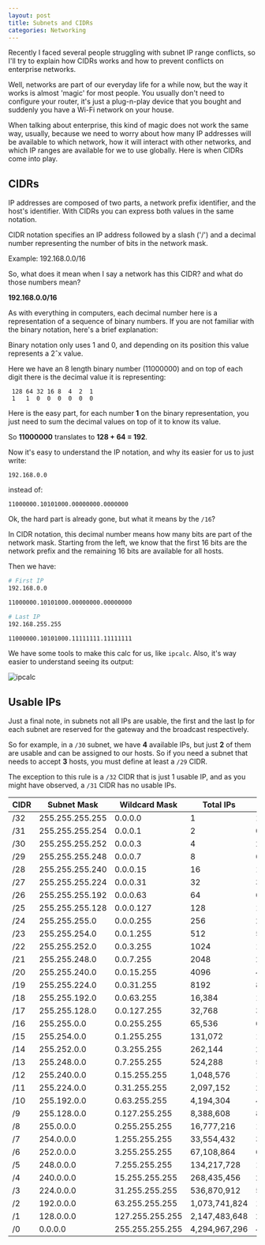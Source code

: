 ```yaml
---
layout: post
title: Subnets and CIDRs
categories: Networking
---
```


Recently I faced several people struggling with subnet IP range conflicts, so I'll try to explain how CIDRs works and how to prevent conflicts on enterprise networks.

Well, networks are part of our everyday life for a while now, but the way it works is almost 'magic' for most people. You usually don't need to configure your router, it's just a plug-n-play device that you bought and suddenly you have a Wi-Fi network on your house.

When talking about enterprise, this kind of magic does not work the same way, usually, because we need to worry about how many IP addresses will be available to which network, how it will interact with other networks, and which IP ranges are available for we to use globally. Here is when CIDRs come into play.

## CIDRs

IP addresses are composed of two parts, a network prefix identifier, and the host's identifier. With CIDRs you can express both values in the same notation.

CIDR notation specifies an IP address followed by a slash ('/') and a decimal number representing the number of bits in the network mask.

Example: 192.168.0.0/16

So, what does it mean when I say a network has this CIDR? and what do those numbers mean?

**192.168.0.0/16**

As with everything in computers, each decimal number here is a representation of a sequence of binary numbers. If you are not familiar with the binary notation, here's a brief explanation:

Binary notation only uses 1 and 0, and depending on its position this value represents a 2ˆx value.

Here we have an 8 length binary number (11000000) and on top of each digit there is the decimal value it is representing:

```
 128 64 32 16 8  4  2  1
 1   1  0  0  0  0  0  0
```

Here is the easy part, for each number **1** on the binary representation, you just need to sum the decimal values on top of it to know its value.

So **11000000** translates to **128 + 64 = 192**.

Now it's easy to understand the IP notation, and why its easier for us to just write:

```
192.168.0.0
```

instead of:

```
11000000.10101000.00000000.0000000
```

Ok, the hard part is already gone, but what it means by the `/16`?

In CIDR notation, this decimal number means how many bits are part of the network mask. Starting from the left, we know that the first 16 bits are the network prefix and the remaining 16 bits are available for all hosts.

Then we have:

```sh
# First IP
192.168.0.0

11000000.10101000.00000000.00000000

# Last IP
192.168.255.255

11000000.10101000.11111111.11111111
```

We have some tools to make this calc for us, like `ipcalc`. 
Also, it's way easier to understand seeing its output:


![ipcalc]({{site.baseurl}}/post_images/2021-10-17/ipcalc.png)

## Usable IPs
 
Just a final note, in subnets not all IPs are usable, the first and the last Ip for each subnet are reserved for the gateway and the broadcast respectively.

So for example, in a `/30` subnet, we have **4** available IPs, but just **2** of them are usable and can be assigned to our hosts. So if you need a subnet that needs to accept **3** hosts, you must define at least a `/29` CIDR.

The exception to this rule is a `/32` CIDR that is just 1 usable IP, and as you might have observed, a `/31` CIDR has no usable IPs.

| CIDR | Subnet Mask     | Wildcard Mask   | Total IPs     | Usable IPs    |
|------|-----------------|-----------------|---------------|---------------|
| /32  | 255.255.255.255 | 0.0.0.0         | 1             | 1             |
| /31  | 255.255.255.254 | 0.0.0.1         | 2             | 0             |
| /30  | 255.255.255.252 | 0.0.0.3         | 4             | 2             |
| /29  | 255.255.255.248 | 0.0.0.7         | 8             | 6             |
| /28  | 255.255.255.240 | 0.0.0.15        | 16            | 14            |
| /27  | 255.255.255.224 | 0.0.0.31        | 32            | 30            |
| /26  | 255.255.255.192 | 0.0.0.63        | 64            | 62            |
| /25  | 255.255.255.128 | 0.0.0.127       | 128           | 126           |
| /24  | 255.255.255.0   | 0.0.0.255       | 256           | 254           |
| /23  | 255.255.254.0   | 0.0.1.255       | 512           | 510           |
| /22  | 255.255.252.0   | 0.0.3.255       | 1024          | 1022          |
| /21  | 255.255.248.0   | 0.0.7.255       | 2048          | 2046          |
| /20  | 255.255.240.0   | 0.0.15.255      | 4096          | 4094          |
| /19  | 255.255.224.0   | 0.0.31.255      | 8192          | 8190          |
| /18  | 255.255.192.0   | 0.0.63.255      | 16,384        | 16,382        |
| /17  | 255.255.128.0   | 0.0.127.255     | 32,768        | 32,766        |
| /16  | 255.255.0.0     | 0.0.255.255     | 65,536        | 65,534        |
| /15  | 255.254.0.0     | 0.1.255.255     | 131,072       | 131,070       |
| /14  | 255.252.0.0     | 0.3.255.255     | 262,144       | 262,142       |
| /13  | 255.248.0.0     | 0.7.255.255     | 524,288       | 524,286       |
| /12  | 255.240.0.0     | 0.15.255.255    | 1,048,576     | 1,048,574     |
| /11  | 255.224.0.0     | 0.31.255.255    | 2,097,152     | 2,097,150     |
| /10  | 255.192.0.0     | 0.63.255.255    | 4,194,304     | 4,194,302     |
| /9   | 255.128.0.0     | 0.127.255.255   | 8,388,608     | 8,388,606     |
| /8   | 255.0.0.0       | 0.255.255.255   | 16,777,216    | 16,777,214    |
| /7   | 254.0.0.0       | 1.255.255.255   | 33,554,432    | 33,554,430    |
| /6   | 252.0.0.0       | 3.255.255.255   | 67,108,864    | 67,108,862    |
| /5   | 248.0.0.0       | 7.255.255.255   | 134,217,728   | 134,217,726   |
| /4   | 240.0.0.0       | 15.255.255.255  | 268,435,456   | 268,435,454   |
| /3   | 224.0.0.0       | 31.255.255.255  | 536,870,912   | 536,870,910   |
| /2   | 192.0.0.0       | 63.255.255.255  | 1,073,741,824 | 1,073,741,822 |
| /1   | 128.0.0.0       | 127.255.255.255 | 2,147,483,648 | 2,147,483,646 |
| /0   | 0.0.0.0         | 255.255.255.255 | 4,294,967,296 | 4,294,967,294 |

